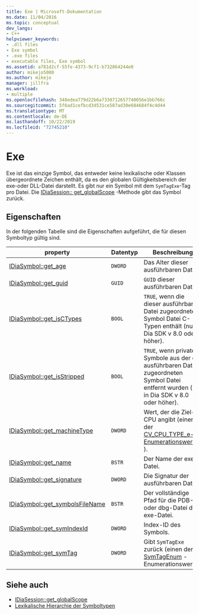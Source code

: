 ```yaml
---
title: Exe | Microsoft-Dokumentation
ms.date: 11/04/2016
ms.topic: conceptual
dev_langs:
- C++
helpviewer_keywords:
- .dll files
- Exe symbol
- .exe files
- executable files, Exe symbol
ms.assetid: a781d2cf-55fe-4373-9cf1-b732864244e0
author: mikejo5000
ms.author: mikejo
manager: jillfra
ms.workload:
- multiple
ms.openlocfilehash: 348edea779d22b6a7330712657740056e1bb766c
ms.sourcegitcommit: 5f6ad1cefbcd3d531ce587ad30e684684f4c4d44
ms.translationtype: MT
ms.contentlocale: de-DE
ms.lasthandoff: 10/22/2019
ms.locfileid: "72745210"
---
```

# <a name="exe"></a>Exe
Exe ist das einzige Symbol, das entweder keine lexikalische oder Klassen übergeordnete Zeichen enthält, da es den globalen Gültigkeitsbereich der exe-oder DLL-Datei darstellt. Es gibt nur ein Symbol mit dem `SymTagExe`-Tag pro Datei. Die [IDiaSession:: get_globalScope](../../debugger/debug-interface-access/idiasession-get-globalscope.md) -Methode gibt das Symbol zurück.

## <a name="properties"></a>Eigenschaften
 In der folgenden Tabelle sind die Eigenschaften aufgeführt, die für diesen Symboltyp gültig sind.

|property|Datentyp|Beschreibung|
|--------------|---------------|-----------------|
|[IDiaSymbol::get_age](../../debugger/debug-interface-access/idiasymbol-get-age.md)|`DWORD`|Das Alter dieser ausführbaren Datei.|
|[IDiaSymbol::get_guid](../../debugger/debug-interface-access/idiasymbol-get-guid.md)|`GUID`|`GUID` dieser ausführbaren Datei.|
|[IDiaSymbol::get_isCTypes](../../debugger/debug-interface-access/idiasymbol-get-isctypes.md)|`BOOL`|`TRUE`, wenn die dieser ausführbaren Datei zugeordnete Symbol Datei C-Typen enthält (nur in Dia SDK v 8.0 oder höher).|
|[IDiaSymbol::get_isStripped](../../debugger/debug-interface-access/idiasymbol-get-isstripped.md)|`BOOL`|`TRUE`, wenn private Symbole aus der der ausführbaren Datei zugeordneten Symbol Datei entfernt wurden (nur in Dia SDK v 8.0 oder höher).|
|[IDiaSymbol::get_machineType](../../debugger/debug-interface-access/idiasymbol-get-machinetype.md)|`DWORD`|Wert, der die Ziel-CPU angibt (einer der [CV_CPU_TYPE_e-Enumerationswerte](../../debugger/debug-interface-access/cv-cpu-type-e.md) ).|
|[IDiaSymbol::get_name](../../debugger/debug-interface-access/idiasymbol-get-name.md)|`BSTR`|Der Name der exe-Datei.|
|[IDiaSymbol::get_signature](../../debugger/debug-interface-access/idiasymbol-get-signature.md)|`DWORD`|Die Signatur der ausführbaren Datei.|
|[IDiaSymbol::get_symbolsFileName](../../debugger/debug-interface-access/idiasymbol-get-symbolsfilename.md)|`BSTR`|Der vollständige Pfad für die PDB-oder dbg-Datei der exe-Datei.|
|[IDiaSymbol::get_symIndexId](../../debugger/debug-interface-access/idiasymbol-get-symindexid.md)|`DWORD`|Index-ID des Symbols.|
|[IDiaSymbol::get_symTag](../../debugger/debug-interface-access/idiasymbol-get-symtag.md)|`DWORD`|Gibt `SymTagExe` zurück (einen der [SymTagEnum](../../debugger/debug-interface-access/symtagenum.md) -Enumerationswerte).|

## <a name="see-also"></a>Siehe auch
- [IDiaSession::get_globalScope](../../debugger/debug-interface-access/idiasession-get-globalscope.md)
- [Lexikalische Hierarchie der Symboltypen](../../debugger/debug-interface-access/lexical-hierarchy-of-symbol-types.md)